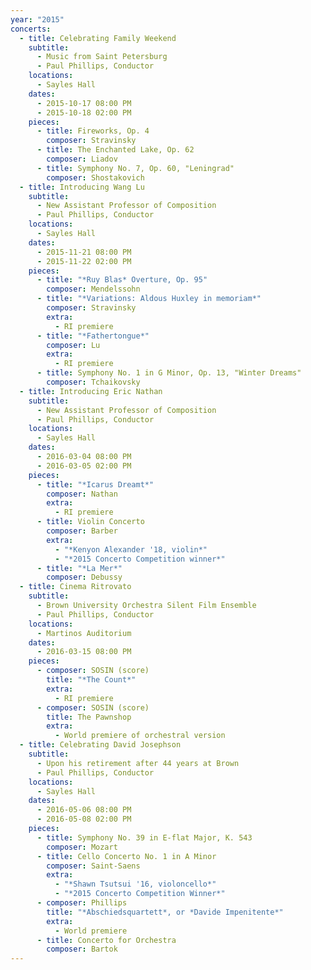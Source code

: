 ```yaml
---
year: "2015"
concerts:
  - title: Celebrating Family Weekend
    subtitle:
      - Music from Saint Petersburg
      - Paul Phillips, Conductor
    locations:
      - Sayles Hall
    dates:
      - 2015-10-17 08:00 PM
      - 2015-10-18 02:00 PM
    pieces:
      - title: Fireworks, Op. 4
        composer: Stravinsky
      - title: The Enchanted Lake, Op. 62
        composer: Liadov
      - title: Symphony No. 7, Op. 60, "Leningrad"
        composer: Shostakovich
  - title: Introducing Wang Lu
    subtitle:
      - New Assistant Professor of Composition
      - Paul Phillips, Conductor
    locations:
      - Sayles Hall
    dates:
      - 2015-11-21 08:00 PM
      - 2015-11-22 02:00 PM
    pieces:
      - title: "*Ruy Blas* Overture, Op. 95"
        composer: Mendelssohn
      - title: "*Variations: Aldous Huxley in memoriam*"
        composer: Stravinsky
        extra:
          - RI premiere
      - title: "*Fathertongue*"
        composer: Lu
        extra:
          - RI premiere
      - title: Symphony No. 1 in G Minor, Op. 13, "Winter Dreams"
        composer: Tchaikovsky
  - title: Introducing Eric Nathan
    subtitle:
      - New Assistant Professor of Composition
      - Paul Phillips, Conductor
    locations:
      - Sayles Hall
    dates:
      - 2016-03-04 08:00 PM
      - 2016-03-05 02:00 PM
    pieces:
      - title: "*Icarus Dreamt*"
        composer: Nathan
        extra:
          - RI premiere
      - title: Violin Concerto
        composer: Barber
        extra:
          - "*Kenyon Alexander '18, violin*"
          - "*2015 Concerto Competition winner*"
      - title: "*La Mer*"
        composer: Debussy
  - title: Cinema Ritrovato
    subtitle:
      - Brown University Orchestra Silent Film Ensemble
      - Paul Phillips, Conductor
    locations:
      - Martinos Auditorium
    dates:
      - 2016-03-15 08:00 PM
    pieces:
      - composer: SOSIN (score)
        title: "*The Count*"
        extra:
          - RI premiere
      - composer: SOSIN (score)
        title: The Pawnshop
        extra:
          - World premiere of orchestral version
  - title: Celebrating David Josephson
    subtitle:
      - Upon his retirement after 44 years at Brown
      - Paul Phillips, Conductor
    locations:
      - Sayles Hall
    dates:
      - 2016-05-06 08:00 PM
      - 2016-05-08 02:00 PM
    pieces:
      - title: Symphony No. 39 in E-flat Major, K. 543
        composer: Mozart
      - title: Cello Concerto No. 1 in A Minor
        composer: Saint-Saens
        extra:
          - "*Shawn Tsutsui '16, violoncello*"
          - "*2015 Concerto Competition Winner*"
      - composer: Phillips
        title: "*Abschiedsquartett*, or *Davide Impenitente*"
        extra:
          - World premiere
      - title: Concerto for Orchestra
        composer: Bartok
---
```

